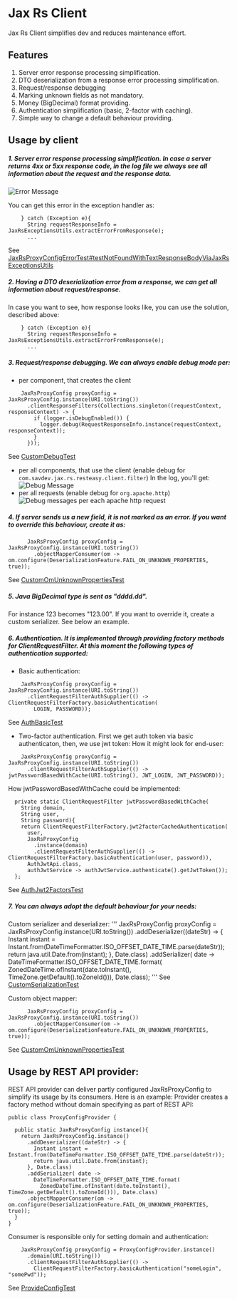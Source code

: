 # Jax Rs Client 

Jax Rs Client simplifies dev and reduces maintenance effort. 

## Features

1. Server error response processing simplification.
2. DTO deserialization from a response error processing simplification.
3. Request/response debugging
4. Marking unknown fields as not mandatory.
5. Money (BigDecimal) format providing.
6. Authentication simplification (basic, 2-factor with caching).
7. Simple way to change a default behaviour providing.

## Usage by client

##### 1. Server error response processing simplification. In case a server returns 4xx or 5xx response code, in the log file we always see all information about the request and the response data.
![Error Message][response error]

You can get this error in the exception handler as:
```
    } catch (Exception e){
      String requestResponseInfo = JaxRsExceptionsUtils.extractErrorFromResponse(e);
      ...
``` 
See [JaxRsProxyConfigErrorTest#testNotFoundWithTextResponseBodyViaJaxRsExceptionsUtils](src/test/java/com/savdev/jax/rs/resteasy/client/error/JaxRsProxyConfigErrorTest.java)

##### 2. Having a DTO deserialization error from a response, we can get all information about request/response.
In case you want to see, how response looks like, you can use the solution, described above:
```
    } catch (Exception e){
      String requestResponseInfo = JaxRsExceptionsUtils.extractErrorFromResponse(e);
      ...
``` 

##### 3. Request/response debugging. We can always enable debug mode per:
* per component, that creates the client
```
    JaxRsProxyConfig proxyConfig = JaxRsProxyConfig.instance(URI.toString())
      .clientResponseFilters(Collections.singleton((requestContext, responseContext) -> {
        if (logger.isDebugEnabled()) {
          logger.debug(RequestResponseInfo.instance(requestContext, responseContext));
        }
      }));
```
See [CustomDebugTest](src/test/java/com/savdev/jax/rs/resteasy/client/custom_debug_mode/CustomDebugTest.java)
* per all components, that use the client (enable debug for `com.savdev.jax.rs.resteasy.client.filter`)
In the log, you'll get:
![Debug Message][debug message]
* per all requests (enable debug for `org.apache.http`)
![Debug messages per each apache http request][all requests shown]

##### 4. If server sends us a new field, it is not marked as an error. If you want to override this behaviour, create it as:
```
      JaxRsProxyConfig proxyConfig = JaxRsProxyConfig.instance(URI.toString())
        .objectMapperConsumer(om -> om.configure(DeserializationFeature.FAIL_ON_UNKNOWN_PROPERTIES, true));
```
See [CustomOmUnknownPropertiesTest](src/test/java/com/savdev/jax/rs/resteasy/client/custom_object_mapping/CustomOmUnknownPropertiesTest.java)

##### 5. Java BigDecimal type is sent as "dddd.dd".
 
For instance 123 becomes "123.00". If you want to override it, create a custom serializer. See below an example.

##### 6. Authentication. It is implemented through providing factory methods for ClientRequestFilter. At this moment the following types of authentication supported:
* Basic authentication:
```
    JaxRsProxyConfig proxyConfig = JaxRsProxyConfig.instance(URI.toString())
      .clientRequestFilterAuthSupplier(() -> ClientRequestFilterFactory.basicAuthentication(
        LOGIN, PASSWORD));
```
See [AuthBasicTest](src/test/java/com/savdev/jax/rs/resteasy/client/auth_basic/AuthBasicTest.java)

* Two-factor authentication. First we get auth token via basic authenticaton, then, we use jwt token:
How it might look for end-user:
```
    JaxRsProxyConfig proxyConfig = JaxRsProxyConfig.instance(URI.toString())
      .clientRequestFilterAuthSupplier(() -> jwtPasswordBasedWithCache(URI.toString(), JWT_LOGIN, JWT_PASSWORD));
```
How jwtPasswordBasedWithCache could be implemented:
```
  private static ClientRequestFilter jwtPasswordBasedWithCache(
    String domain,
    String user,
    String password){
    return ClientRequestFilterFactory.jwt2factorCachedAuthentication(
      user,
      JaxRsProxyConfig
        .instance(domain)
        .clientRequestFilterAuthSupplier(() -> ClientRequestFilterFactory.basicAuthentication(user, password)),
      AuthJwtApi.class,
      authJwtService -> authJwtService.authenticate().getJwtToken());
  };
```

See [AuthJwt2FactorsTest](src/test/java/com/savdev/jax/rs/resteasy/client/auth_2factor/AuthJwt2FactorsTest.java)

##### 7. You can always adopt the default behaviour for your needs:
Custom serializer and deserializer:
'''
    JaxRsProxyConfig proxyConfig = JaxRsProxyConfig.instance(URI.toString())
      .addDeserializer((dateStr) -> {
        Instant instant = Instant.from(DateTimeFormatter.ISO_OFFSET_DATE_TIME.parse(dateStr));
        return java.util.Date.from(instant);
      }, Date.class)
      .addSerializer( date ->
          DateTimeFormatter.ISO_OFFSET_DATE_TIME.format(
            ZonedDateTime.ofInstant(date.toInstant(), TimeZone.getDefault().toZoneId())), Date.class);
'''
See [CustomSerializationTest](src/test/java/com/savdev/jax/rs/resteasy/client/custom_serialization/CustomSerializationTest.java)

Custom object mapper:
```
      JaxRsProxyConfig proxyConfig = JaxRsProxyConfig.instance(URI.toString())
        .objectMapperConsumer(om -> om.configure(DeserializationFeature.FAIL_ON_UNKNOWN_PROPERTIES, true));
```
See [CustomOmUnknownPropertiesTest](src/test/java/com/savdev/jax/rs/resteasy/client/custom_object_mapping/CustomOmUnknownPropertiesTest.java)


## Usage by REST API provider:

REST API provider can deliver partly configured JaxRsProxyConfig to simplify its usage by its consumers. Here is an example:
Provider creates a factory method without domain specifying as part of REST API:
```
public class ProxyConfigProvider {

  public static JaxRsProxyConfig instance(){
    return JaxRsProxyConfig.instance()
      .addDeserializer((dateStr) -> {
        Instant instant = Instant.from(DateTimeFormatter.ISO_OFFSET_DATE_TIME.parse(dateStr));
        return java.util.Date.from(instant);
      }, Date.class)
      .addSerializer( date ->
        DateTimeFormatter.ISO_OFFSET_DATE_TIME.format(
          ZonedDateTime.ofInstant(date.toInstant(), TimeZone.getDefault().toZoneId())), Date.class)
      .objectMapperConsumer(om -> om.configure(DeserializationFeature.FAIL_ON_UNKNOWN_PROPERTIES, true));
  }
}
``` 
Consumer is responsible only for setting domain and authentication:
```
    JaxRsProxyConfig proxyConfig = ProxyConfigProvider.instance()
      .domain(URI.toString())
      .clientRequestFilterAuthSupplier(() ->
        ClientRequestFilterFactory.basicAuthentication("someLogin", "somePwd"));
```

See [ProvideConfigTest](src/test/java/com/savdev/jax/rs/resteasy/client/provide_config/ProvideConfigTest.java)


[response error]: docs/images/ErrorHandlingFilter.jpg "Server Response Error"
[debug message]: docs/images/RequestResponseLogFilter.jpg "Debug Message"
[all requests shown]: docs/images/org.apache.http.debug.jpg "Debug Message"